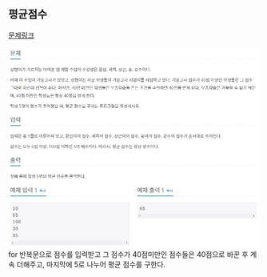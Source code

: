 ## 평균점수
[문제링크](https://www.acmicpc.net/problem/10039)

![평균점수](https://github.com/Parksemo/Parksemo/blob/master/image/%5BBOJ%5D%ED%8F%89%EA%B7%A0%EC%A0%90%EC%88%98.JPG?raw=true)
<br>
for 반복문으로 점수를 입력받고 그 점수가 40점미만인 점수들은 40점으로 바꾼 후 계속 더해주고, 마지막에 5로 나누어 평균 점수를 구한다.